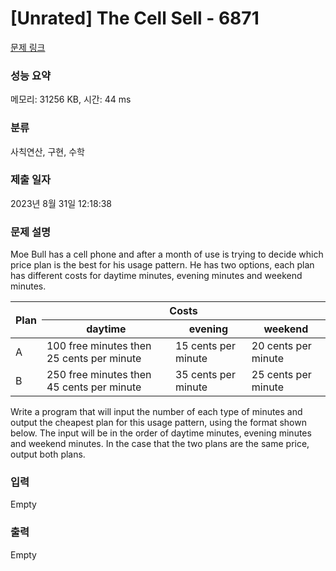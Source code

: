 # [Unrated] The Cell Sell - 6871 

[문제 링크](https://www.acmicpc.net/problem/6871) 

### 성능 요약

메모리: 31256 KB, 시간: 44 ms

### 분류

사칙연산, 구현, 수학

### 제출 일자

2023년 8월 31일 12:18:38

### 문제 설명

<p>Moe Bull has a cell phone and after a month of use is trying to decide which price plan is the best for his usage pattern. He has two options, each plan has different costs for daytime minutes, evening minutes and weekend minutes.</p>

<table class="table table-bordered">
	<thead>
		<tr>
			<th rowspan="2">Plan</th>
			<th colspan="3">Costs</th>
		</tr>
		<tr>
			<th>daytime</th>
			<th>evening</th>
			<th>weekend</th>
		</tr>
	</thead>
	<tbody>
		<tr>
			<td>A</td>
			<td>100 free minutes then 25 cents per minute</td>
			<td>15 cents per minute</td>
			<td>20 cents per minute</td>
		</tr>
		<tr>
			<td>B</td>
			<td>250 free minutes then 45 cents per minute</td>
			<td>35 cents per minute</td>
			<td>25 cents per minute</td>
		</tr>
	</tbody>
</table>

<p>Write a program that will input the number of each type of minutes and output the cheapest plan for this usage pattern, using the format shown below. The input will be in the order of daytime minutes, evening minutes and weekend minutes. In the case that the two plans are the same price, output both plans.</p>

### 입력 

 Empty

### 출력 

 Empty

